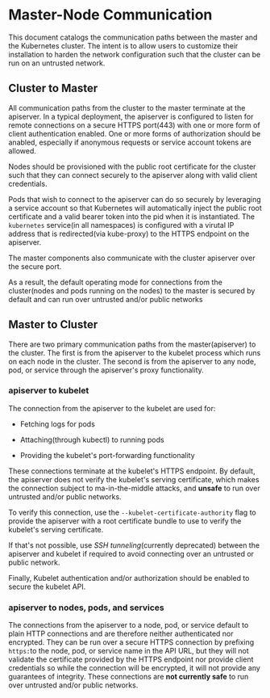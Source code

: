 # Master-Node Communication

This document catalogs the communication paths between the master and the Kubernetes cluster. The intent is to allow users to customize their installation to harden the network configuration such that the cluster can be run on an untrusted network.

## Cluster to Master

All communication paths from the cluster to the master terminate at the apiserver. In a typical deployment, the apiserver is configured to listen for remote connections on a secure HTTPS port(443) with one or more form of client authentication enabled. One or more forms of authorization should be anabled, especially if anonymous requests or service account tokens are allowed.

Nodes should be provisioned with the public root certificate for the cluster such that they can connect securely to the apiserver along with valid client credentials.

Pods that wish to connect to the apiserver can do so securely by leveraging a service account so that Kubernetes will automatically inject the public root certificate and a valid bearer token into the pid when it is instantiated. The `kubernetes` service(in all namespaces) is configured with a virutal IP address that is redirected(via kube-proxy) to the HTTPS endpoint on the apiserver.

The master components also communicate with the cluster apiserver over the secure port.

As a result, the default operating mode for connections from the cluster(nodes and pods running on the nodes) to the master is secured by default and can run over untrusted and/or public networks

## Master to Cluster

There are two primary communication paths from the master(apiserver) to the cluster. The first is from the apiserver to the kubelet process which runs on each node in the cluster. The second is from the apiserver to any node, pod, or service through the apiserver's proxy functionality.

### apiserver to kubelet

The connection from the apiserver to the kubelet are used for:

- Fetching logs for pods

- Attaching(through kubectl) to running pods

- Providing the kubelet's port-forwarding functionality

These connections terminate at the kubelet's HTTPS endpoint. By default, the apiserver does not verify the kubelet's serving certificate, which makes the connection subject to ma-in-the-middle attacks, and **unsafe** to run over untrusted and/or public networks.

To verify this connection, use the `--kubelet-certificate-authority` flag to provide the apiserver with a root certificate bundle to use to verify the kubelet's serving certificate.

If that's not possible, use *SSH tunneling*(currently deprecated) between the apiserver and kubelet if required to avoid connecting over an untrusted or public network.

Finally, Kubelet authentication and/or authorization should be enabled to secure the kubelet API.

### apiserver to nodes, pods, and services

The connections from the apiserver to a node, pod, or service default to plain HTTP connections and are therefore neither authenticated nor encrypted. They can be run over a secure HTTPS connection by prefixing `https:`to the node, pod, or service name in the API URL, but they will not validate the certificate provided by the HTTPS endpoint nor provide client credentials so while the connection will be encrypted, it will not provide any guarantees of integrity. These connections are **not currently safe** to run over untrusted and/or public networks.
